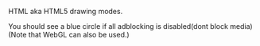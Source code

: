 HTML aka HTML5 drawing modes.

You should see a blue circle if all adblocking is disabled(dont block media)
(Note that WebGL can also be used.)